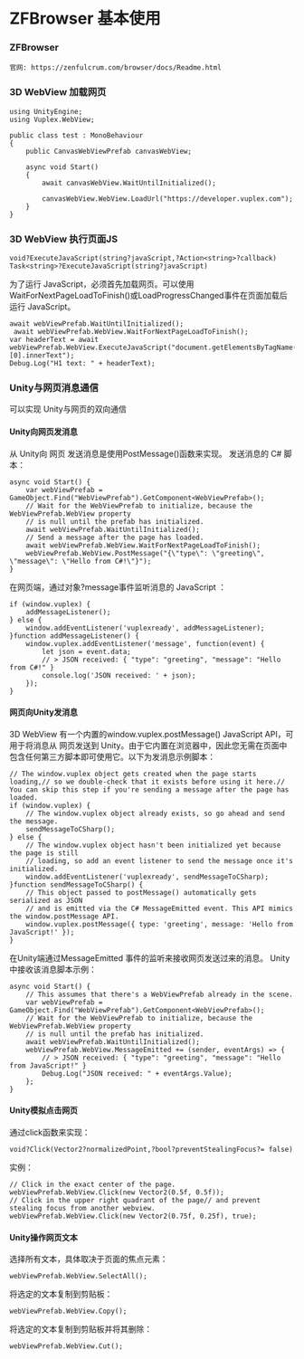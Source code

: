 # ZFBrowser 基本使用

### ZFBrowser

```
官网: https://zenfulcrum.com/browser/docs/Readme.html
```

### 3D WebView 加载网页

```
using UnityEngine;
using Vuplex.WebView;

public class test : MonoBehaviour
{
    public CanvasWebViewPrefab canvasWebView;

    async void Start()
    {
        await canvasWebView.WaitUntilInitialized();

        canvasWebView.WebView.LoadUrl("https://developer.vuplex.com");
    }
}

```

### 3D WebView 执行页面JS

```
void?ExecuteJavaScript(string?javaScript,?Action<string>?callback)
Task<string>?ExecuteJavaScript(string?javaScript)
```

为了运行 JavaScript，必须首先加载网页。可以使用WaitForNextPageLoadToFinish()或LoadProgressChanged事件在页面加载后运行 JavaScript。

``` 
await webViewPrefab.WaitUntilInitialized();
 await webViewPrefab.WebView.WaitForNextPageLoadToFinish(); 
var headerText = await webViewPrefab.WebView.ExecuteJavaScript("document.getElementsByTagName('h1')[0].innerText"); 
Debug.Log("H1 text: " + headerText);

```

### Unity与网页消息通信

可以实现 Unity与网页的双向通信

#### Unity向网页发消息

从 Unity向 网页 发送消息是使用PostMessage()函数来实现。
发送消息的 C# 脚本：

``` 
async void Start() {
    var webViewPrefab = GameObject.Find("WebViewPrefab").GetComponent<WebViewPrefab>();
    // Wait for the WebViewPrefab to initialize, because the WebViewPrefab.WebView property
    // is null until the prefab has initialized.
    await webViewPrefab.WaitUntilInitialized();
    // Send a message after the page has loaded.
    await webViewPrefab.WebView.WaitForNextPageLoadToFinish();
    webViewPrefab.WebView.PostMessage("{\"type\": \"greeting\", \"message\": \"Hello from C#!\"}");
}

```

在网页端，通过对象?message事件监听消息的 JavaScript ：

``` 
if (window.vuplex) {
    addMessageListener();
} else {
    window.addEventListener('vuplexready', addMessageListener);
}function addMessageListener() {
    window.vuplex.addEventListener('message', function(event) {
        let json = event.data;
        // > JSON received: { "type": "greeting", "message": "Hello from C#!" }
        console.log('JSON received: ' + json);
    });
}

```

#### 网页向Unity发消息

3D WebView 有一个内置的window.vuplex.postMessage() JavaScript API，可用于将消息从 网页发送到 Unity。由于它内置在浏览器中，因此您无需在页面中包含任何第三方脚本即可使用它。以下为发消息示例脚本：

```
// The window.vuplex object gets created when the page starts loading,// so we double-check that it exists before using it here.// You can skip this step if you're sending a message after the page has loaded.
if (window.vuplex) {
    // The window.vuplex object already exists, so go ahead and send the message.
    sendMessageToCSharp();
} else {
    // The window.vuplex object hasn't been initialized yet because the page is still
    // loading, so add an event listener to send the message once it's initialized.
    window.addEventListener('vuplexready', sendMessageToCSharp);
}function sendMessageToCSharp() {
    // This object passed to postMessage() automatically gets serialized as JSON
    // and is emitted via the C# MessageEmitted event. This API mimics the window.postMessage API.
    window.vuplex.postMessage({ type: 'greeting', message: 'Hello from JavaScript!' });
}

```

在Unity端通过MessageEmitted 事件的监听来接收网页发送过来的消息。
Unity 中接收该消息脚本示例：

```
async void Start() {
    // This assumes that there's a WebViewPrefab already in the scene.
    var webViewPrefab = GameObject.Find("WebViewPrefab").GetComponent<WebViewPrefab>();
    // Wait for the WebViewPrefab to initialize, because the WebViewPrefab.WebView property
    // is null until the prefab has initialized.
    await webViewPrefab.WaitUntilInitialized();
    webViewPrefab.WebView.MessageEmitted += (sender, eventArgs) => {
        // > JSON received: { "type": "greeting", "message": "Hello from JavaScript!" }
        Debug.Log("JSON received: " + eventArgs.Value);
    };
}

```

#### Unity模拟点击网页

通过click函数来实现：

```
void?Click(Vector2?normalizedPoint,?bool?preventStealingFocus?= false)

```
实例：

```
// Click in the exact center of the page.
webViewPrefab.WebView.Click(new Vector2(0.5f, 0.5f));
// Click in the upper right quadrant of the page// and prevent stealing focus from another webview.
webViewPrefab.WebView.Click(new Vector2(0.75f, 0.25f), true);

```

#### Unity操作网页文本

选择所有文本，具体取决于页面的焦点元素：
```
webViewPrefab.WebView.SelectAll();

```

将选定的文本复制到剪贴板：

```
webViewPrefab.WebView.Copy();

```
将选定的文本复制到剪贴板并将其删除：

```
webViewPrefab.WebView.Cut();

```
